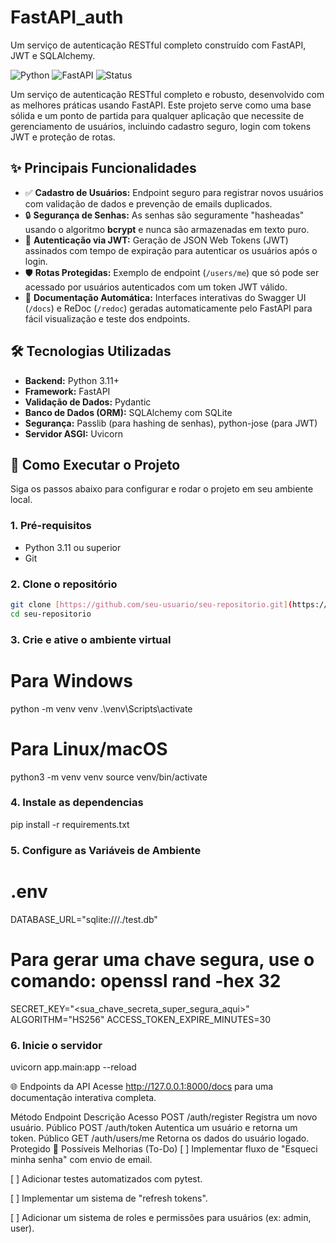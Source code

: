 # FastAPI_auth
Um serviço de autenticação RESTful completo construído com FastAPI, JWT e SQLAlchemy.

![Python](https://img.shields.io/badge/Python-3.11%2B-blue?style=for-the-badge&logo=python)
![FastAPI](https://img.shields.io/badge/FastAPI-0.100%2B-green?style=for-the-badge&logo=fastapi)
![Status](https://img.shields.io/badge/Status-Funcional-brightgreen?style=for-the-badge)

Um serviço de autenticação RESTful completo e robusto, desenvolvido com as melhores práticas usando FastAPI. Este projeto serve como uma base sólida e um ponto de partida para qualquer aplicação que necessite de gerenciamento de usuários, incluindo cadastro seguro, login com tokens JWT e proteção de rotas.

## ✨ Principais Funcionalidades

-   ✅ **Cadastro de Usuários:** Endpoint seguro para registrar novos usuários com validação de dados e prevenção de emails duplicados.
-   🔒 **Segurança de Senhas:** As senhas são seguramente "hasheadas" usando o algoritmo **bcrypt** e nunca são armazenadas em texto puro.
-   🔑 **Autenticação via JWT:** Geração de JSON Web Tokens (JWT) assinados com tempo de expiração para autenticar os usuários após o login.
-   🛡️ **Rotas Protegidas:** Exemplo de endpoint (`/users/me`) que só pode ser acessado por usuários autenticados com um token JWT válido.
-   📖 **Documentação Automática:** Interfaces interativas do Swagger UI (`/docs`) e ReDoc (`/redoc`) geradas automaticamente pelo FastAPI para fácil visualização e teste dos endpoints.

## 🛠️ Tecnologias Utilizadas

-   **Backend:** Python 3.11+
-   **Framework:** FastAPI
-   **Validação de Dados:** Pydantic
-   **Banco de Dados (ORM):** SQLAlchemy com SQLite
-   **Segurança:** Passlib (para hashing de senhas), python-jose (para JWT)
-   **Servidor ASGI:** Uvicorn

## 🚀 Como Executar o Projeto

Siga os passos abaixo para configurar e rodar o projeto em seu ambiente local.

### 1. Pré-requisitos
-   Python 3.11 ou superior
-   Git

### 2. Clone o repositório
```bash
git clone [https://github.com/seu-usuario/seu-repositorio.git](https://github.com/seu-usuario/seu-repositorio.git)
cd seu-repositorio
```


### 3. Crie e ative o ambiente virtual

# Para Windows
python -m venv venv
.\venv\Scripts\activate

# Para Linux/macOS
python3 -m venv venv
source venv/bin/activate

### 4. Instale as dependencias

pip install -r requirements.txt

### 5. Configure as Variáveis de Ambiente

# .env
DATABASE_URL="sqlite:///./test.db"

# Para gerar uma chave segura, use o comando: openssl rand -hex 32
SECRET_KEY="<sua_chave_secreta_super_segura_aqui>"
ALGORITHM="HS256"
ACCESS_TOKEN_EXPIRE_MINUTES=30

### 6. Inicie o servidor

uvicorn app.main:app --reload


🌐 Endpoints da API
Acesse http://127.0.0.1:8000/docs para uma documentação interativa completa.

Método	Endpoint	Descrição	Acesso
POST	/auth/register	Registra um novo usuário.	Público
POST	/auth/token	Autentica um usuário e retorna um token.	Público
GET	/auth/users/me	Retorna os dados do usuário logado.	Protegido
📝 Possíveis Melhorias (To-Do)
[ ] Implementar fluxo de "Esqueci minha senha" com envio de email.

[ ] Adicionar testes automatizados com pytest.

[ ] Implementar um sistema de "refresh tokens".

[ ] Adicionar um sistema de roles e permissões para usuários (ex: admin, user).

